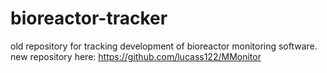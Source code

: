 # bioreactor-tracker
old repository for tracking development of bioreactor monitoring software.
new repository here: https://github.com/lucass122/MMonitor
